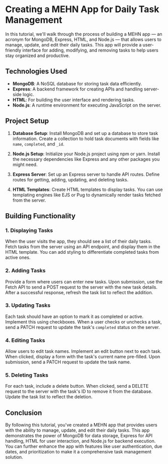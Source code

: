 # Creating a MEHN App for Daily Task Management

In this tutorial, we'll walk through the process of building a MEHN app — an acronym for MongoDB, Express, HTML, and Node.js — that allows users to manage, update, and edit their daily tasks. This app will provide a user-friendly interface for adding, modifying, and removing tasks to help users stay organized and productive.

## Technologies Used

- **MongoDB**: A NoSQL database for storing task data efficiently.
- **Express**: A backend framework for creating APIs and handling server-side logic.
- **HTML**: For building the user interface and rendering tasks.
- **Node.js**: A runtime environment for executing JavaScript on the server.

## Project Setup

1. **Database Setup**: Install MongoDB and set up a database to store task information. Create a collection to hold task documents with fields like `name`, `completed`, and `_id`.

2. **Node.js Setup**: Initialize your Node.js project using npm or yarn. Install the necessary dependencies like Express and any other packages you might need.

3. **Express Server**: Set up an Express server to handle API routes. Define routes for getting, adding, updating, and deleting tasks.

4. **HTML Templates**: Create HTML templates to display tasks. You can use templating engines like EJS or Pug to dynamically render tasks fetched from the server.

## Building Functionality

### 1. Displaying Tasks

When the user visits the app, they should see a list of their daily tasks. Fetch tasks from the server using an API endpoint, and display them in the HTML template. You can add styling to differentiate completed tasks from active ones.

### 2. Adding Tasks

Provide a form where users can enter new tasks. Upon submission, use the Fetch API to send a POST request to the server with the new task details. After a successful response, refresh the task list to reflect the addition.

### 3. Updating Tasks

Each task should have an option to mark it as completed or active. Implement this using checkboxes. When a user checks or unchecks a task, send a PATCH request to update the task's `completed` status on the server.

### 4. Editing Tasks

Allow users to edit task names. Implement an edit button next to each task. When clicked, display a form with the task's current name pre-filled. Upon submission, send a PATCH request to update the task name.

### 5. Deleting Tasks

For each task, include a delete button. When clicked, send a DELETE request to the server with the task's ID to remove it from the database. Update the task list to reflect the deletion.

## Conclusion

By following this tutorial, you've created a MEHN app that provides users with the ability to manage, update, and edit their daily tasks. This app demonstrates the power of MongoDB for data storage, Express for API handling, HTML for user interaction, and Node.js for backend execution. You can further enhance the app with features like user authentication, due dates, and prioritization to make it a comprehensive task management solution.
